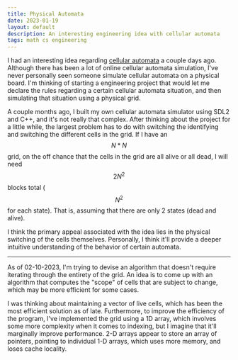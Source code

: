 ```yaml
---
title: Physical Automata
date: 2023-01-19
layout: default
description: An interesting engineering idea with cellular automata
tags: math cs engineering
---
```


I had an interesting idea regarding [cellular automata](https://en.wikipedia.org/wiki/Cellular_automaton) a couple days ago. Although there has been a lot of online cellular automata simulation, I've never personally seen someone simulate cellular automata on a physical board. I'm thinking of starting a engineering project that would let me declare the rules regarding a certain cellular automata situation, and then simulating that situation using a physical grid. 

A couple months ago, I built my own cellular automata simulator using SDL2 and C++, and it's not really that complex. After thinking about the project for a little while, the largest problem has to do with switching the identifying and switching the different cells in the grid. If I have an $$N*N$$ grid, on the off chance that the cells in the grid are all alive or all dead, I will need $$2N^2$$ blocks total ($$N^2$$ for each state). That is, assuming that there are only 2 states (dead and alive).

I think the primary appeal associated with the idea lies in the physical switching of the cells themselves. Personally, I think it'll provide a deeper intuitive understanding of the behavior of certain automata.

----- 

As of 02-10-2023, I'm trying to devise an algorithm that doesn't require iterating through the entirety of the grid. An idea is to come up with an algorithm that computes the "scope" of cells that are subject to change, which may be more efficient for some cases.

I was thinking about maintaining a vector of live cells, which has been the most efficient solution as of late. Furthermore, to improve the efficiency of the program, I've implemented the grid using a 1D array, which involves some more complexity when it comes to indexing, but I imagine that it'll marginally improve performance. 2-D arrays appear to store an array of pointers, pointing to individual 1-D arrays, which uses more memory, and loses cache locality. 


